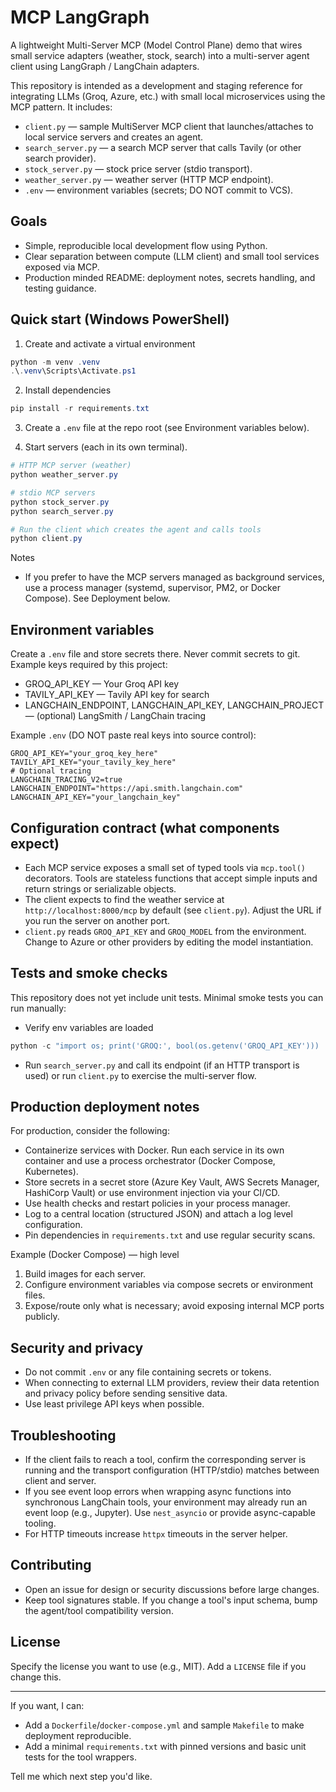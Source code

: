 # MCP LangGraph

A lightweight Multi-Server MCP (Model Control Plane) demo that wires small service adapters (weather, stock, search) into a multi-server agent client using LangGraph / LangChain adapters.

This repository is intended as a development and staging reference for integrating LLMs (Groq, Azure, etc.) with small local microservices using the MCP pattern. It includes:

- `client.py` — sample MultiServer MCP client that launches/attaches to local service servers and creates an agent.
- `search_server.py` — a search MCP server that calls Tavily (or other search provider).
- `stock_server.py` — stock price server (stdio transport).
- `weather_server.py` — weather server (HTTP MCP endpoint).
- `.env` — environment variables (secrets; DO NOT commit to VCS).

## Goals
- Simple, reproducible local development flow using Python.
- Clear separation between compute (LLM client) and small tool services exposed via MCP.
- Production minded README: deployment notes, secrets handling, and testing guidance.

## Quick start (Windows PowerShell)
1. Create and activate a virtual environment

```powershell
python -m venv .venv
.\.venv\Scripts\Activate.ps1
```

2. Install dependencies

```powershell
pip install -r requirements.txt
```

3. Create a `.env` file at the repo root (see Environment variables below).

4. Start servers (each in its own terminal).

```powershell
# HTTP MCP server (weather)
python weather_server.py

# stdio MCP servers
python stock_server.py
python search_server.py

# Run the client which creates the agent and calls tools
python client.py
```

Notes
- If you prefer to have the MCP servers managed as background services, use a process manager (systemd, supervisor, PM2, or Docker Compose). See Deployment below.

## Environment variables
Create a `.env` file and store secrets there. Never commit secrets to git. Example keys required by this project:

- GROQ_API_KEY — Your Groq API key
- TAVILY_API_KEY — Tavily API key for search
- LANGCHAIN_ENDPOINT, LANGCHAIN_API_KEY, LANGCHAIN_PROJECT — (optional) LangSmith / LangChain tracing

Example `.env` (DO NOT paste real keys into source control):

```env
GROQ_API_KEY="your_groq_key_here"
TAVILY_API_KEY="your_tavily_key_here"
# Optional tracing
LANGCHAIN_TRACING_V2=true
LANGCHAIN_ENDPOINT="https://api.smith.langchain.com"
LANGCHAIN_API_KEY="your_langchain_key"
```

## Configuration contract (what components expect)
- Each MCP service exposes a small set of typed tools via `mcp.tool()` decorators. Tools are stateless functions that accept simple inputs and return strings or serializable objects.
- The client expects to find the weather service at `http://localhost:8000/mcp` by default (see `client.py`). Adjust the URL if you run the server on another port.
- `client.py` reads `GROQ_API_KEY` and `GROQ_MODEL` from the environment. Change to Azure or other providers by editing the model instantiation.

## Tests and smoke checks
This repository does not yet include unit tests. Minimal smoke tests you can run manually:

- Verify env variables are loaded

```powershell
python -c "import os; print('GROQ:', bool(os.getenv('GROQ_API_KEY')))
```

- Run `search_server.py` and call its endpoint (if an HTTP transport is used) or run `client.py` to exercise the multi-server flow.

## Production deployment notes
For production, consider the following:

- Containerize services with Docker. Run each service in its own container and use a process orchestrator (Docker Compose, Kubernetes).
- Store secrets in a secret store (Azure Key Vault, AWS Secrets Manager, HashiCorp Vault) or use environment injection via your CI/CD.
- Use health checks and restart policies in your process manager.
- Log to a central location (structured JSON) and attach a log level configuration.
- Pin dependencies in `requirements.txt` and use regular security scans.

Example (Docker Compose) — high level

1. Build images for each server.
2. Configure environment variables via compose secrets or environment files.
3. Expose/route only what is necessary; avoid exposing internal MCP ports publicly.

## Security and privacy
- Do not commit `.env` or any file containing secrets or tokens.
- When connecting to external LLM providers, review their data retention and privacy policy before sending sensitive data.
- Use least privilege API keys when possible.

## Troubleshooting
- If the client fails to reach a tool, confirm the corresponding server is running and the transport configuration (HTTP/stdio) matches between client and server.
- If you see event loop errors when wrapping async functions into synchronous LangChain tools, your environment may already run an event loop (e.g., Jupyter). Use `nest_asyncio` or provide async-capable tooling.
- For HTTP timeouts increase `httpx` timeouts in the server helper.

## Contributing
- Open an issue for design or security discussions before large changes.
- Keep tool signatures stable. If you change a tool's input schema, bump the agent/tool compatibility version.

## License
Specify the license you want to use (e.g., MIT). Add a `LICENSE` file if you change this.

---

If you want, I can:
- Add a `Dockerfile`/`docker-compose.yml` and sample `Makefile` to make deployment reproducible.
- Add a minimal `requirements.txt` with pinned versions and basic unit tests for the tool wrappers.

Tell me which next step you'd like. 
